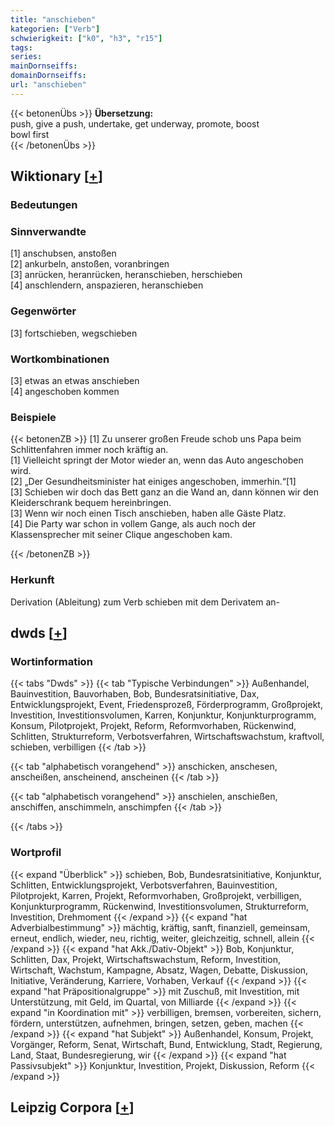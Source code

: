 ```yaml
---
title: "anschieben"
kategorien: ["Verb"]
schwierigkeit: ["k0", "h3", "r15"]
tags:
series:
mainDornseiffs:
domainDornseiffs:
url: "anschieben"
---
```


{{< betonenÜbs >}}
**Übersetzung:**  
push, give a push, undertake, get underway, promote, boost  
bowl first  
{{< /betonenÜbs >}}

## Wiktionary [[+](https://de.wiktionary.org/wiki/anschieben)]

### Bedeutungen

### Sinnverwandte
[1] anschubsen, anstoßen  
[2] ankurbeln, anstoßen, voranbringen  
[3] anrücken, heranrücken, heranschieben, herschieben  
[4] anschlendern, anspazieren, heranschieben  

### Gegenwörter
[3] fortschieben, wegschieben  

### Wortkombinationen
[3] etwas an etwas anschieben  
[4] angeschoben kommen  

### Beispiele
{{< betonenZB >}}
[1] Zu unserer großen Freude schob uns Papa beim Schlittenfahren immer noch kräftig an.  
[1] Vielleicht springt der Motor wieder an, wenn das Auto angeschoben wird.  
[2] „Der Gesundheitsminister hat einiges angeschoben, immerhin.“[1]  
[3] Schieben wir doch das Bett ganz an die Wand an, dann können wir den Kleiderschrank bequem hereinbringen.  
[3] Wenn wir noch einen Tisch anschieben, haben alle Gäste Platz.  
[4] Die Party war schon in vollem Gange, als auch noch der Klassensprecher mit seiner Clique angeschoben kam.  

{{< /betonenZB >}}
### Herkunft
Derivation (Ableitung) zum Verb schieben mit dem Derivatem an-  



## dwds [[+](https://www.dwds.de/wb/anschieben)]

### Wortinformation
{{< tabs "Dwds" >}}
{{< tab "Typische Verbindungen" >}}
Außenhandel, Bauinvestition, Bauvorhaben, Bob, Bundesratsinitiative, Dax, Entwicklungsprojekt, Event, Friedensprozeß, Förderprogramm, Großprojekt, Investition, Investitionsvolumen, Karren, Konjunktur, Konjunkturprogramm, Konsum, Pilotprojekt, Projekt, Reform, Reformvorhaben, Rückenwind, Schlitten, Strukturreform, Verbotsverfahren, Wirtschaftswachstum, kraftvoll, schieben, verbilligen
{{< /tab >}}

{{< tab "alphabetisch vorangehend" >}}
anschicken, anschesen, anscheißen, anscheinend, anscheinen
{{< /tab >}}

{{< tab "alphabetisch vorangehend" >}}
anschielen, anschießen, anschiffen, anschimmeln, anschimpfen
{{< /tab >}}

{{< /tabs >}}

### Wortprofil
{{< expand "Überblick" >}} schieben, Bob, Bundesratsinitiative, Konjunktur, Schlitten, Entwicklungsprojekt, Verbotsverfahren, Bauinvestition, Pilotprojekt, Karren, Projekt, Reformvorhaben, Großprojekt, verbilligen, Konjunkturprogramm, Rückenwind, Investitionsvolumen, Strukturreform, Investition, Drehmoment {{< /expand >}}
{{< expand "hat Adverbialbestimmung" >}} mächtig, kräftig, sanft, finanziell, gemeinsam, erneut, endlich, wieder, neu, richtig, weiter, gleichzeitig, schnell, allein {{< /expand >}}
{{< expand "hat Akk./Dativ-Objekt" >}} Bob, Konjunktur, Schlitten, Dax, Projekt, Wirtschaftswachstum, Reform, Investition, Wirtschaft, Wachstum, Kampagne, Absatz, Wagen, Debatte, Diskussion, Initiative, Veränderung, Karriere, Vorhaben, Verkauf {{< /expand >}}
{{< expand "hat Präpositionalgruppe" >}} mit Zuschuß, mit Investition, mit Unterstützung, mit Geld, im Quartal, von Milliarde {{< /expand >}}
{{< expand "in Koordination mit" >}} verbilligen, bremsen, vorbereiten, sichern, fördern, unterstützen, aufnehmen, bringen, setzen, geben, machen {{< /expand >}}
{{< expand "hat Subjekt" >}} Außenhandel, Konsum, Projekt, Vorgänger, Reform, Senat, Wirtschaft, Bund, Entwicklung, Stadt, Regierung, Land, Staat, Bundesregierung, wir {{< /expand >}}
{{< expand "hat Passivsubjekt" >}} Konjunktur, Investition, Projekt, Diskussion, Reform {{< /expand >}}

## Leipzig Corpora [[+](https://corpora.uni-leipzig.de/en/res?word=anschieben&corpusId=deu_newscrawl-public_2018)]

